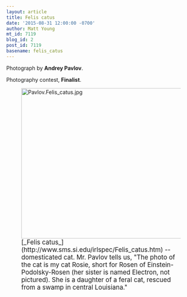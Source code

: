 ```yaml
---
layout: article
title: Felis catus
date: '2015-08-31 12:00:00 -0700'
author: Matt Young
mt_id: 7119
blog_id: 2
post_id: 7119
basename: felis_catus
---
```

Photograph by **Andrey Pavlov**.

Photography contest, **Finalist**.


<figure>
<img src="/PT/uploads/2015/Pavlov.Felis_catus.jpg" alt="Pavlov.Felis_catus.jpg" width="600" height="400" />
<figcaption markdown="span">
<big>[_Felis catus_](http://www.sms.si.edu/irlspec/Felis_catus.htm) -- domesticated cat. Mr. Pavlov tells us, "The photo of the cat is my cat Rosie, short for Rosen of Einstein-Podolsky-Rosen (her sister is named Electron, not pictured). She is a daughter of a feral cat, rescued from a swamp in central Louisiana."</big>

</figcaption>
</figure>

